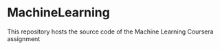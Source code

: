 # MachineLearning
This repository hosts the source code of the Machine Learning Coursera assignment
